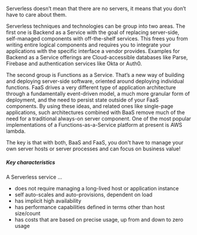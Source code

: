 Serverless doesn’t mean that there are no servers, it means that you don’t have to care about them.

Serverless techniques and technologies can be group into two areas.
The first one is Backend as a Service with the goal of replacing server-side, self-managed components with off-the-shelf services. 
This frees you from writing entire logical components and requires you to integrate your applications with the specific interface a vendor provides. Examples for Backend as a Service offerings are Cloud-accessible databases like Parse, Firebase and authentication services like Okta or Auth0.

The second group is Functions as a Service. 
That’s a new way of building and deploying server-side software, oriented around deploying individual functions.
FaaS drives a very different type of application architecture through a fundamentally event-driven model, a much more granular form of deployment, and the need to persist state outside of your FaaS components.
By using these ideas, and related ones like single-page applications, such architectures combined with BaaS remove much of the need for a traditional always-on server component.
One of the most popular implementations of a Functions-as-a-Service platform at present is AWS lambda.

The key is that with both, BaaS and FaaS, you don't have to manage your own server hosts or server processes and can focus on business value!

##### Key characteristics
A Serverless service …
- does not require managing a long-lived host or application instance
- self auto-scales and auto-provisions, dependent on load
- has implicit high availability
- has performance capabilities defined in terms other than host size/count
- has costs that are based on precise usage, up from and down to zero usage
